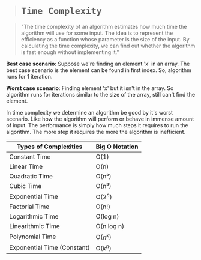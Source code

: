 > # **```Time Complexity```**

> "The time complexity of an algorithm estimates how much time the algorithm will use for some input. The idea is to represent the efficiency as a function whose parameter is the size of the input. By calculating the time complexity, we can find out whether the algorithm is fast enough without implementing it."

**Best case scenario**: Suppose we're finding an element 'x' in an array. The best case scenario is the element can be found in first index. So, algorithm runs for 1 iteration.  

**Worst case scenario**: Finding element 'x' but it isn't in the array. So algorithm runs for iterations similar to the size of the array, still can't find the element.

In time complexity we determine an algorithm be good by it's worst scenario. Like how the algorithm will perform or behave in immense amount of input. The performance is simply how much steps it requires to run the algorithm. The more step it requires the more the algorithm is inefficient.


| Types of Complexities       | Big O Notation |
| --------------------------- | -------------- |
| Constant Time               | O(1)           |
| Linear Time                 | O(n)           |
| Quadratic Time              | O(n²)          |
| Cubic Time                  | O(n³)          |
| Exponential Time            | O($2^n$)       |
| Factorial Time              | O(n!)          |
| Logarithmic Time            | O(log n)       |
| Linearithmic Time           | O(n log n)     |
| Polynomial Time             | O($n^k$)       |
| Exponential Time (Constant) | O($k^n$)       |








